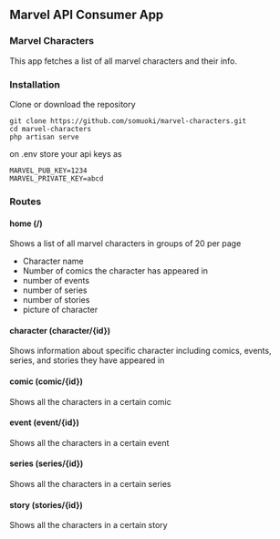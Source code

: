 ## Marvel API Consumer App
### Marvel Characters

This app fetches a list of all marvel characters and their info.

### Installation
Clone or download the repository

```
git clone https://github.com/somuoki/marvel-characters.git
cd marvel-characters
php artisan serve
```
on .env store your api keys as
```
MARVEL_PUB_KEY=1234
MARVEL_PRIVATE_KEY=abcd
```

### Routes
#### home (/)
Shows a list of all marvel characters in groups of 20 per page

- Character name
- Number of comics the character has appeared in
- number of events
- number of series
- number of stories
- picture of character

#### character (character/{id})
Shows information about specific character including comics, events,
series, and stories they have appeared in

#### comic (comic/{id})
Shows all the characters in a certain comic

#### event (event/{id})
Shows all the characters in a certain event

#### series (series/{id})
Shows all the characters in a certain series

#### story (stories/{id})
Shows all the characters in a certain story


